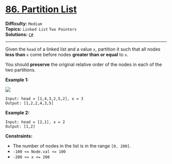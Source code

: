 # [86. Partition List](https://leetcode.com/problems/partition-list/)

**Difficulty:** `Medium`  
**Topics:** `Linked List` `Two Pointers`  
**Solutions:** [`C#`](../../src/csharp/challenges/Problems/PartitionList.cs)  

---

Given the `head` of a linked list and a value `x`, partition it such that all nodes **less than** `x` come before nodes **greater than or equal** to `x`.

You should **preserve** the original relative order of the nodes in each of the two partitions.

**Example 1:**

![](https://assets.leetcode.com/uploads/2021/01/04/partition.jpg)

```
Input: head = [1,4,3,2,5,2], x = 3
Output: [1,2,2,4,3,5]
```

**Example 2:**

```
Input: head = [2,1], x = 2
Output: [1,2]
```

**Constraints:**

* The number of nodes in the list is in the range `[0, 200]`.
* `-100 <= Node.val <= 100`
* `-200 <= x <= 200`